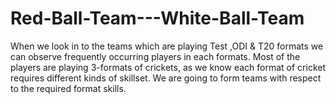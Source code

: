 # Red-Ball-Team---White-Ball-Team
When we look in to the teams which are playing Test ,ODI &amp; T20 formats we can observe frequently occurring players in each formats.  Most of the players are playing 3-formats of crickets, as we know each format of cricket requires different kinds of skillset.   We are going to form teams with respect to the required format skills.
